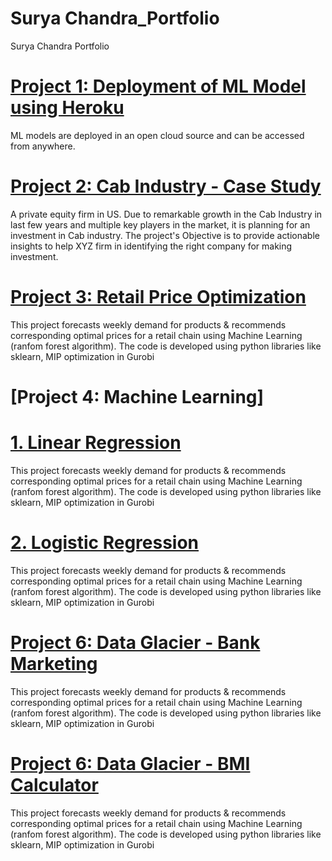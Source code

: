 # Surya Chandra_Portfolio
Surya Chandra Portfolio

# [Project 1: Deployment of ML Model using Heroku](https://github.com/ksuryachandra/Heroku-Demo)
ML models are deployed in an open cloud source and can  be accessed from anywhere.

# [Project 2: Cab Industry - Case Study](https://github.com/ksuryachandra/G2M-Case-study)
A private equity firm in US. Due to remarkable growth in the Cab Industry in last few years and multiple key players in the market, it is planning for an investment in Cab industry. The project's Objective is to provide actionable insights to help XYZ firm in identifying the right company for making investment.

# [Project 3: Retail Price Optimization](https://github.com/ksuryachandra/Retail-Price-Optimization)
This project forecasts weekly demand for products & recommends corresponding optimal prices for a retail chain using Machine Learning (ranfom forest algorithm). The code is developed using python libraries like sklearn, MIP optimization in Gurobi

# [Project 4: Machine Learning]
# [1. Linear Regression](https://github.com/ksuryachandra/Machine-Learning/tree/main/Linear%20Regression)
This project forecasts weekly demand for products & recommends corresponding optimal prices for a retail chain using Machine Learning (ranfom forest algorithm). The code is developed using python libraries like sklearn, MIP optimization in Gurobi

# [2. Logistic Regression](https://github.com/ksuryachandra/Machine-Learning/tree/main/Logistic%20Regression)
This project forecasts weekly demand for products & recommends corresponding optimal prices for a retail chain using Machine Learning (ranfom forest algorithm). The code is developed using python libraries like sklearn, MIP optimization in Gurobi

# [Project 6: Data Glacier - Bank Marketing](https://github.com/ksuryachandra/Bank_Week_7-)
This project forecasts weekly demand for products & recommends corresponding optimal prices for a retail chain using Machine Learning (ranfom forest algorithm). The code is developed using python libraries like sklearn, MIP optimization in Gurobi

# [Project 6: Data Glacier - BMI Calculator](https://github.com/karanamsuryachandra/BMI-Calculator)
This project forecasts weekly demand for products & recommends corresponding optimal prices for a retail chain using Machine Learning (ranfom forest algorithm). The code is developed using python libraries like sklearn, MIP optimization in Gurobi

